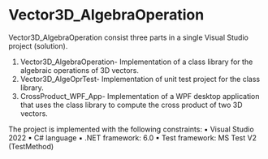 # Vector3D_AlgebraOperation

Vector3D_AlgebraOperation consist three parts in a single Visual Studio project (solution).
1. Vector3D_AlgebraOperation- Implementation of a class library for the algebraic operations of 3D vectors.
2. Vector3D_AlgeOprTest- Implementation of unit test project for the class library.
3. CrossProduct_WPF_App- Implementation of a WPF desktop application that uses the class library to compute the cross product of two 3D vectors.

The project is implemented with the following constraints:
▪ Visual Studio 2022
▪ C# language
▪ .NET framework: 6.0
▪ Test framework: MS Test V2 (TestMethod)

